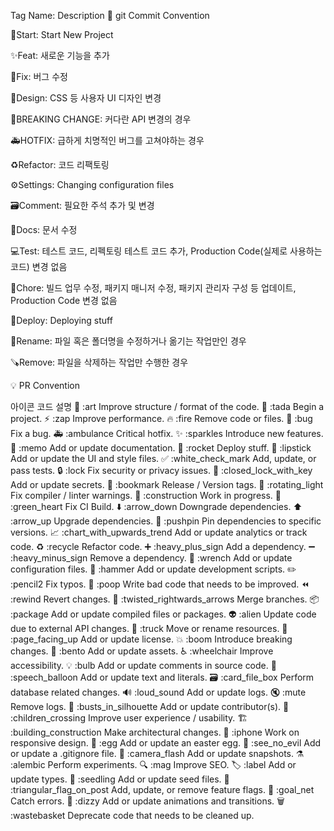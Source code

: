 Tag Name: Description 👋
git Commit Convention

🎉Start: Start New Project

✨Feat: 새로운 기능을 추가

🐛Fix: 버그 수정

🎨Design: CSS 등 사용자 UI 디자인 변경

🚨BREAKING CHANGE: 커다란 API 변경의 경우

🚑HOTFIX: 급하게 치명적인 버그를 고쳐야하는 경우

♻️Refactor: 코드 리팩토링

⚙️Settings: Changing configuration files

🗃️Comment: 필요한 주석 추가 및 변경

📝Docs: 문서 수정

💻Test: 테스트 코드, 리펙토링 테스트 코드 추가, Production Code(실제로 사용하는 코드) 변경 없음

🔧Chore: 빌드 업무 수정, 패키지 매니저 수정, 패키지 관리자 구성 등 업데이트, Production Code 변경 없음

🚀Deploy: Deploying stuff

🔄️Rename: 파일 혹은 폴더명을 수정하거나 옮기는 작업만인 경우

🪚Remove: 파일을 삭제하는 작업만 수행한 경우

💡 PR Convention

아이콘	코드	설명
🎨	:art	Improve structure / format of the code.
🎉	:tada	Begin a project.
⚡️	:zap	Improve performance.
🔥	:fire	Remove code or files.
🐛	:bug	Fix a bug.
🚑️	:ambulance	Critical hotfix.
✨	:sparkles	Introduce new features.
📝	:memo	Add or update documentation.
🚀	:rocket	Deploy stuff.
💄	:lipstick	Add or update the UI and style files.
✅	:white_check_mark	Add, update, or pass tests.
🔒️	:lock	Fix security or privacy issues.
🔐	:closed_lock_with_key	Add or update secrets.
🔖	:bookmark	Release / Version tags.
🚨	:rotating_light	Fix compiler / linter warnings.
🚧	:construction	Work in progress.
💚	:green_heart	Fix CI Build.
⬇️	:arrow_down	Downgrade dependencies.
⬆️	:arrow_up	Upgrade dependencies.
📌	:pushpin	Pin dependencies to specific versions.
📈	:chart_with_upwards_trend	Add or update analytics or track code.
♻️	:recycle	Refactor code.
➕	:heavy_plus_sign	Add a dependency.
➖	:heavy_minus_sign	Remove a dependency.
🔧	:wrench	Add or update configuration files.
🔨	:hammer	Add or update development scripts.
✏️	:pencil2	Fix typos.
💩	:poop	Write bad code that needs to be improved.
⏪️	:rewind	Revert changes.
🔀	:twisted_rightwards_arrows	Merge branches.
📦️	:package	Add or update compiled files or packages.
👽️	:alien	Update code due to external API changes.
🚚	:truck	Move or rename resources.
📄	:page_facing_up	Add or update license.
💥	:boom	Introduce breaking changes.
🍱	:bento	Add or update assets.
♿️	:wheelchair	Improve accessibility.
💡	:bulb	Add or update comments in source code.
💬	:speech_balloon	Add or update text and literals.
🗃️	:card_file_box	Perform database related changes.
🔊	:loud_sound	Add or update logs.
🔇	:mute	Remove logs.
👥	:busts_in_silhouette	Add or update contributor(s).
🚸	:children_crossing	Improve user experience / usability.
🏗️	:building_construction	Make architectural changes.
📱	:iphone	Work on responsive design.
🥚	:egg	Add or update an easter egg.
🙈	:see_no_evil	Add or update a .gitignore file.
📸	:camera_flash	Add or update snapshots.
⚗️	:alembic	Perform experiments.
🔍️	:mag	Improve SEO.
🏷️	:label	Add or update types.
🌱	:seedling	Add or update seed files.
🚩	:triangular_flag_on_post	Add, update, or remove feature flags.
🥅	:goal_net	Catch errors.
💫	:dizzy	Add or update animations and transitions.
🗑️	:wastebasket	Deprecate code that needs to be cleaned up.